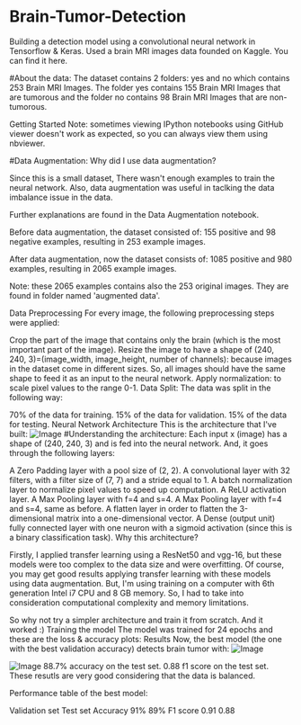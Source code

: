 # Brain-Tumor-Detection
Building a detection model using a convolutional neural network in Tensorflow & Keras.
Used a brain MRI images data founded on Kaggle. You can find it here.

#About the data:
The dataset contains 2 folders: yes and no which contains 253 Brain MRI Images. The folder yes contains 155 Brain MRI Images that are tumorous and the folder no contains 98 Brain MRI Images that are non-tumorous.

Getting Started
Note: sometimes viewing IPython notebooks using GitHub viewer doesn't work as expected, so you can always view them using nbviewer.

#Data Augmentation:
Why did I use data augmentation?

Since this is a small dataset, There wasn't enough examples to train the neural network. Also, data augmentation was useful in taclking the data imbalance issue in the data.

Further explanations are found in the Data Augmentation notebook.

Before data augmentation, the dataset consisted of:
155 positive and 98 negative examples, resulting in 253 example images.

After data augmentation, now the dataset consists of:
1085 positive and 980 examples, resulting in 2065 example images.

Note: these 2065 examples contains also the 253 original images. They are found in folder named 'augmented data'.

Data Preprocessing
For every image, the following preprocessing steps were applied:

Crop the part of the image that contains only the brain (which is the most important part of the image).
Resize the image to have a shape of (240, 240, 3)=(image_width, image_height, number of channels): because images in the dataset come in different sizes. So, all images should have the same shape to feed it as an input to the neural network.
Apply normalization: to scale pixel values to the range 0-1.
Data Split:
The data was split in the following way:

70% of the data for training.
15% of the data for validation.
15% of the data for testing.
Neural Network Architecture
This is the architecture that I've built:
![Image](https://github.com/user-attachments/assets/aff15563-688f-458f-a15c-a7659add83ea)
#Understanding the architecture:
Each input x (image) has a shape of (240, 240, 3) and is fed into the neural network. And, it goes through the following layers:

A Zero Padding layer with a pool size of (2, 2).
A convolutional layer with 32 filters, with a filter size of (7, 7) and a stride equal to 1.
A batch normalization layer to normalize pixel values to speed up computation.
A ReLU activation layer.
A Max Pooling layer with f=4 and s=4.
A Max Pooling layer with f=4 and s=4, same as before.
A flatten layer in order to flatten the 3-dimensional matrix into a one-dimensional vector.
A Dense (output unit) fully connected layer with one neuron with a sigmoid activation (since this is a binary classification task).
Why this architecture?


Firstly, I applied transfer learning using a ResNet50 and vgg-16, but these models were too complex to the data size and were overfitting. Of course, you may get good results applying transfer learning with these models using data augmentation. But, I'm using training on a computer with 6th generation Intel i7 CPU and 8 GB memory. So, I had to take into consideration computational complexity and memory limitations.

So why not try a simpler architecture and train it from scratch. And it worked :)
Training the model
The model was trained for 24 epochs and these are the loss & accuracy plots:
Results
Now, the best model (the one with the best validation accuracy) detects brain tumor with:
![Image](https://github.com/user-attachments/assets/0526cb7b-ece9-4e4d-8a35-ad1fa5e3c499)

![Image](https://github.com/user-attachments/assets/e7097222-e510-4e13-8b7f-9dc6eff81d16)
88.7% accuracy on the test set.
0.88 f1 score on the test set.
These resutls are very good considering that the data is balanced.

Performance table of the best model:

Validation set	Test set
Accuracy	91%	89%
F1 score	0.91	0.88

